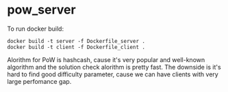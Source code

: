# pow_server
To run docker build:
```
docker build -t server -f Dockerfile_server .
docker build -t client -f Dockerfile_client .
```
Alorithm for PoW is hashcash, cause it's very popular and well-known algorithm and the solution check alorithm is pretty fast. 
The downside is it's hard to find good difficulty parameter, cause we can have clients with very large perfomance gap.

